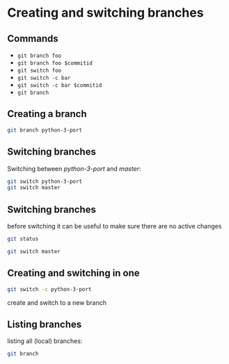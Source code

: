 # Creating and switching branches

## Commands

- `git branch foo`
- `git branch foo $commitid`
- `git switch foo`
- `git switch -c bar`
- `git switch -c bar $commitid`
- `git branch`

## Creating a branch

```bash
git branch python-3-port
```

## Switching branches

Switching between _python-3-port_ and _master_:

```bash
git switch python-3-port
git switch master
```

## Switching branches

before switching it can be useful to make sure there are no active changes

```bash
git status
```

```bash
git switch master
```

## Creating and switching in one

```bash
git switch -c python-3-port
```

create and switch to a new branch

## Listing branches

listing all (local) branches:

```bash
git branch
```
